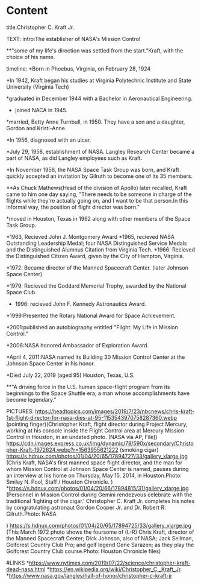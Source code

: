# Content

title:Christopher C. Kraft Jr.

TEXT:
intro:The establisher of NASA's Mission Control

 **"some of my life's direction was settled from the start."Kraft, with the choice of his name.
 
timeline:
*Born in Phoebus, Virginia, on February 28, 1924

*In 1942, Kraft began his studies at Virginia Polytechnic Institute and State University (Virginia Tech) 

*graduated in December 1944 with a Bachelor in Aeronautical Engineering.

* joined NACA in 1945.

*married, Betty Anne Turnbull, in 1950. They have a son and a daughter, Gordon and Kristi-Anne.

*In 1956, diagnosed with an ulcer.

*July 29, 1958, establishment of NASA. Langley Research Center became a part of NASA, as did Langley employees such as Kraft.

*In November 1958, the NASA Space Task Group was born, and Kraft quickly accepted an invitation by Gilruth to become one of its 35 members.

**As Chuck Mathews(Head of the division of Apollo) later recalled, Kraft came to him one day saying, "There needs to be someone in charge of the flights while they're actually going on, and I want to be that person.In this informal way, the position of flight director was born."

*moved in Houston, Texas in 1962 along with other members of the Space Task Group.

*1963, Recieved John J. Montgomery Award 
*1965, recieved NASA Outstanding Leadership Medal; four NASA Distinguished Service Medals and the Distinguished Alumnus Citation from Virginia Tech.
*1966: Recieved the Distinguished Citizen Award, given by the City of Hampton, Virginia.

*1972: Became director of the Manned Spacecraft Center. (later Johnson Space Center) 
 
*1979: Recieved the Goddard Memorial Trophy, awarded by the National Space Club.

* 1996: recieved John F. Kennedy Astronautics Award.

*1999:Presented the Rotary National Award for Space Achievement.

*2001:published an autobiography entitled "Flight: My Life in Mission Control." 

*2006:NASA honored Ambassador of Exploration Award.

*April 4, 2011:NASA named its Building 30 Mission Control Center at the Johnson Space Center in his honor.

*Died	July 22, 2019 (aged 95)
Houston, Texas, U.S.

 **"A driving force in the U.S. human space-flight program from its beginnings to the Space Shuttle era, a man whose accomplishments have become legendary."
 
PICTURES:
https://headtopics.com/images/2019/7/23/nbcnews/chris-kraft-1st-flight-director-for-nasa-dies-at-95-1153543970758287360.webp
(pointing finger)(Christopher Kraft, flight director during Project Mercury, working at his console inside the Flight Control area at Mercury Mission Control in Houston, in an undated photo. (NASA via AP, File))
https://cdn.images.express.co.uk/img/dynamic/78/590x/secondary/Christopher-Kraft-1972624.webp?r=1563955621222
(smoking cigar)
https://s.hdnux.com/photos/01/04/20/65/17894727/33/gallery_xlarge.jpg
(Chris Kraft, NASA's first manned space flight director, and the man for whom Mission Control at Johnson Space Center is named, pauses during an interview at his home on Thursday, May 15, 2014, in Houston.Photo: Smiley N. Pool, Staff / Houston Chronicle.
)
*https://s.hdnux.com/photos/01/04/20/66/17894815/31/gallery_xlarge.jpg
(Personnel in Mission Control during Gemini rendezvous celebrate with the traditional 'lighting of the cigar.' Christopher C. Kraft Jr. completes his notes by congratulating astronaut Gordon Cooper Jr. and Dr. Robert R. Gilruth.Photo: NASA

)
https://s.hdnux.com/photos/01/04/20/65/17894725/33/gallery_xlarge.jpg
(This March 1972 photo shows the foursome of (L-R) Chris Kraft, director of the Manned Spacecraft Center; Dick Johnson, also of NASA; Jack Sellman, Golfcrest Country Club Pro; and golf legend Gene Sarazen; as they play the Golfcrest Country Club course.Photo: Houston Chronicle files)

#LINKS
*https://www.nytimes.com/2019/07/22/science/christopher-kraft-dead-nasa.html
*https://en.wikipedia.org/wiki/Christopher_C._Kraft_Jr.
*https://www.nasa.gov/langley/hall-of-honor/christopher-c-kraft-jr
